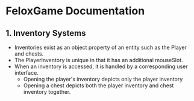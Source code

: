 # FeloxGame Documentation

## 1. Inventory Systems
- Inventories exist as an object property of an entity such as the Player and chests.
- The PlayerInventory is unique in that it has an additional mouseSlot.
- When an inventory is accessed, it is handled by a corresponding user interface.
	- Opening the player's inventory depicts only the player inventory
	- Opening a chest depicts both the player inventory and chest inventory together.